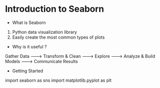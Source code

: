 
# Introduction to Seaborn

- What is Seaborn
1. Python data visualization library
2. Easily create the most common types of plots

- Why is it useful ?

Gather Data ---> Transform & Clean ---> Explore ---> Analyze & Build Models ---> Communicate Results

- Getting Started

import seaborn as sns
import matplotlib.pyplot as plt




